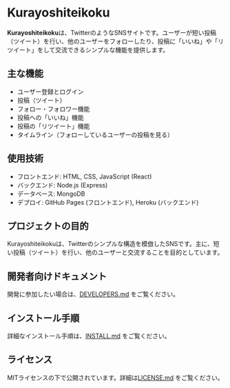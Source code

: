 # Kurayoshiteikoku

**Kurayoshiteikoku**は、TwitterのようなSNSサイトです。ユーザーが短い投稿（ツイート）を行い、他のユーザーをフォローしたり、投稿に「いいね」や「リツイート」をして交流できるシンプルな機能を提供します。

## 主な機能

- ユーザー登録とログイン
- 投稿（ツイート）
- フォロー・フォロワー機能
- 投稿への「いいね」機能
- 投稿の「リツイート」機能
- タイムライン（フォローしているユーザーの投稿を見る）
  
## 使用技術

- フロントエンド: HTML, CSS, JavaScript (React)
- バックエンド: Node.js (Express)
- データベース: MongoDB
- デプロイ: GitHub Pages (フロントエンド), Heroku (バックエンド)

## プロジェクトの目的

Kurayoshiteikokuは、Twitterのシンプルな構造を模倣したSNSです。主に、短い投稿（ツイート）を行い、他のユーザーと交流することを目的としています。

## 開発者向けドキュメント

開発に参加したい場合は、[DEVELOPERS.md](DEVELOPERS.md) をご覧ください。

## インストール手順

詳細なインストール手順は、[INSTALL.md](INSTALL.md) をご覧ください。

## ライセンス

MITライセンスの下で公開されています。詳細は[LICENSE.md](LICENSE.md) をご覧ください。
